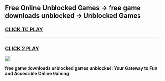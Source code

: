 
## Free Online Unblocked Games → free game downloads unblocked → Unblocked Games
<h3>
<a href="https://premium.freeplayer.one?title=free_game_downloads_unblocked&ref=21F">CLICK TO PLAY</a></h3>
<hr>

<h3>
<a href="https://premium.freeplayer.one?title=free_game_downloads_unblocked&ref=21F">CLICK 2 PLAY</a>
  
</h3>

<a href="https://premium.freeplayer.one?title=free_game_downloads_unblocked&ref=21F/"><img src="https://clearcache.store/games.png"></a>


**free game downloads unblocked games unblocked: Your Gateway to Fun and Accessible Online Gaming**
